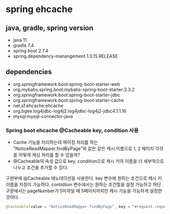 # spring ehcache

## java, gradle, spring version
* java 11
* gradle 7.4
* spring boot 2.7.4
* spring.dependency-manangement 1.0.15.RELEASE

## dependencies
* org.springframework.boot:spring-boot-starter-web
* org.mybatis.spring.boot:mybatis-spring-boot-starter:2.3.2
* org.springframework.boot:spring-boot-starter-jdbc
* org.springframework.boot:spring-boot-starter-cache
* net.sf.ehcache:ehcache
* org.bgee.log4jdbc-log4j2:log4jdbc-log4j2-jdbc4.1:1.16
* mysql:mysql-connector-java

### Spring boot ehcache @Cacheable key, condition 사용
* Cache 기능을 처리하는데 페이징 처리를 하는 "NoticeReadMapper.findByPage"와 같은 같은 캐시 이름으로 1, 2 페이지 각각을 어떻게 캐싱 처리를 할 수 있을까?
* @Cacheable의 속성 값으로 key, condition으로 캐시 키의 이름을 더 세부적으로 나누고 조건을 추가할 수 있다.

구현부에 @Cacheable 애노테이션을 사용한다.
key 변수에 원하는 조건으로 캐시 키 이름을 지정이 가능하다. 
contidtion 변수에서는 원하는 조건절을 설정 가능하고 하단 구문에서는 pageNumber가 5이하일 때 5페이지까지만 캐시 기능을 가능하게 설정한 것이다.

```java
@Cacheable(value = "NoticeReadMapper.findByPage", key = "#request.requestURI + '-' + #pageNumber", condition = "#pageNumber <= 5")
```

